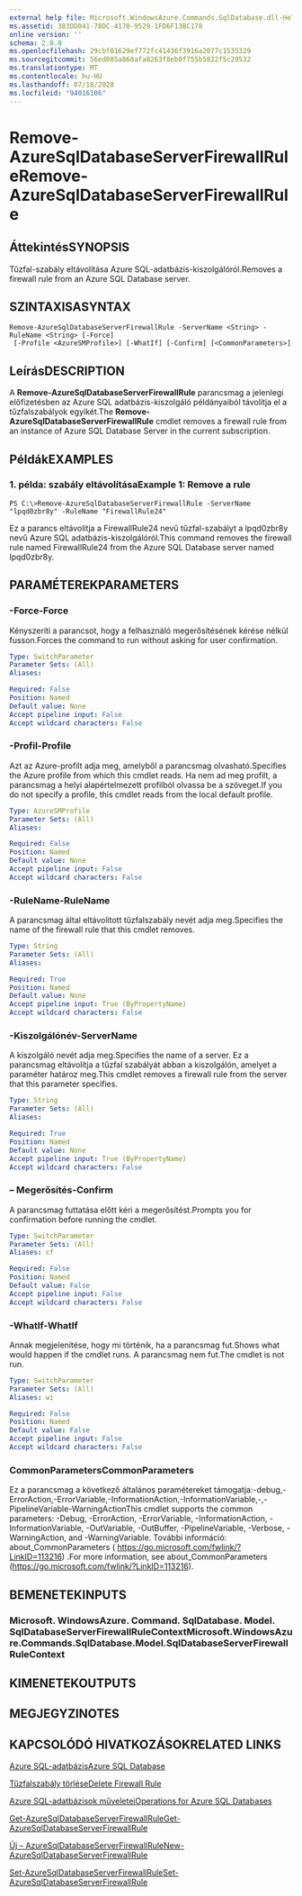 ```yaml
---
external help file: Microsoft.WindowsAzure.Commands.SqlDatabase.dll-Help.xml
ms.assetid: 383DD041-78DC-4170-9529-1FD6F13BC178
online version: ''
schema: 2.0.0
ms.openlocfilehash: 29cbf01629ef772fc41436f3916a2077c1535329
ms.sourcegitcommit: 56ed085a868afa8263f8eb0f755b5822f5c29532
ms.translationtype: MT
ms.contentlocale: hu-HU
ms.lasthandoff: 07/18/2020
ms.locfileid: "94016106"
---
```

# <span data-ttu-id="f484a-101">Remove-AzureSqlDatabaseServerFirewallRule</span><span class="sxs-lookup"><span data-stu-id="f484a-101">Remove-AzureSqlDatabaseServerFirewallRule</span></span>

## <span data-ttu-id="f484a-102">Áttekintés</span><span class="sxs-lookup"><span data-stu-id="f484a-102">SYNOPSIS</span></span>
<span data-ttu-id="f484a-103">Tűzfal-szabály eltávolítása Azure SQL-adatbázis-kiszolgálóról.</span><span class="sxs-lookup"><span data-stu-id="f484a-103">Removes a firewall rule from an Azure SQL Database server.</span></span>

## <span data-ttu-id="f484a-104">SZINTAXISA</span><span class="sxs-lookup"><span data-stu-id="f484a-104">SYNTAX</span></span>

```
Remove-AzureSqlDatabaseServerFirewallRule -ServerName <String> -RuleName <String> [-Force]
 [-Profile <AzureSMProfile>] [-WhatIf] [-Confirm] [<CommonParameters>]
```

## <span data-ttu-id="f484a-105">Leírás</span><span class="sxs-lookup"><span data-stu-id="f484a-105">DESCRIPTION</span></span>
<span data-ttu-id="f484a-106">A **Remove-AzureSqlDatabaseServerFirewallRule** parancsmag a jelenlegi előfizetésben az Azure SQL adatbázis-kiszolgáló példányaiból távolítja el a tűzfalszabályok egyikét.</span><span class="sxs-lookup"><span data-stu-id="f484a-106">The **Remove-AzureSqlDatabaseServerFirewallRule** cmdlet removes a firewall rule from an instance of Azure SQL Database Server in the current subscription.</span></span>

## <span data-ttu-id="f484a-107">Példák</span><span class="sxs-lookup"><span data-stu-id="f484a-107">EXAMPLES</span></span>

### <span data-ttu-id="f484a-108">1. példa: szabály eltávolítása</span><span class="sxs-lookup"><span data-stu-id="f484a-108">Example 1: Remove a rule</span></span>
```
PS C:\>Remove-AzureSqlDatabaseServerFirewallRule -ServerName "lpqd0zbr8y" -RuleName "FirewallRule24"
```

<span data-ttu-id="f484a-109">Ez a parancs eltávolítja a FirewallRule24 nevű tűzfal-szabályt a lpqd0zbr8y nevű Azure SQL adatbázis-kiszolgálóról.</span><span class="sxs-lookup"><span data-stu-id="f484a-109">This command removes the firewall rule named FirewallRule24 from the Azure SQL Database server named lpqd0zbr8y.</span></span>

## <span data-ttu-id="f484a-110">PARAMÉTEREK</span><span class="sxs-lookup"><span data-stu-id="f484a-110">PARAMETERS</span></span>

### <span data-ttu-id="f484a-111">-Force</span><span class="sxs-lookup"><span data-stu-id="f484a-111">-Force</span></span>
<span data-ttu-id="f484a-112">Kényszeríti a parancsot, hogy a felhasználó megerősítésének kérése nélkül fusson.</span><span class="sxs-lookup"><span data-stu-id="f484a-112">Forces the command to run without asking for user confirmation.</span></span>

```yaml
Type: SwitchParameter
Parameter Sets: (All)
Aliases: 

Required: False
Position: Named
Default value: None
Accept pipeline input: False
Accept wildcard characters: False
```

### <span data-ttu-id="f484a-113">-Profil</span><span class="sxs-lookup"><span data-stu-id="f484a-113">-Profile</span></span>
<span data-ttu-id="f484a-114">Azt az Azure-profilt adja meg, amelyből a parancsmag olvasható.</span><span class="sxs-lookup"><span data-stu-id="f484a-114">Specifies the Azure profile from which this cmdlet reads.</span></span>
<span data-ttu-id="f484a-115">Ha nem ad meg profilt, a parancsmag a helyi alapértelmezett profilból olvassa be a szöveget.</span><span class="sxs-lookup"><span data-stu-id="f484a-115">If you do not specify a profile, this cmdlet reads from the local default profile.</span></span>

```yaml
Type: AzureSMProfile
Parameter Sets: (All)
Aliases: 

Required: False
Position: Named
Default value: None
Accept pipeline input: False
Accept wildcard characters: False
```

### <span data-ttu-id="f484a-116">-RuleName</span><span class="sxs-lookup"><span data-stu-id="f484a-116">-RuleName</span></span>
<span data-ttu-id="f484a-117">A parancsmag által eltávolított tűzfalszabály nevét adja meg.</span><span class="sxs-lookup"><span data-stu-id="f484a-117">Specifies the name of the firewall rule that this cmdlet removes.</span></span>

```yaml
Type: String
Parameter Sets: (All)
Aliases: 

Required: True
Position: Named
Default value: None
Accept pipeline input: True (ByPropertyName)
Accept wildcard characters: False
```

### <span data-ttu-id="f484a-118">-Kiszolgálónév</span><span class="sxs-lookup"><span data-stu-id="f484a-118">-ServerName</span></span>
<span data-ttu-id="f484a-119">A kiszolgáló nevét adja meg.</span><span class="sxs-lookup"><span data-stu-id="f484a-119">Specifies the name of a server.</span></span>
<span data-ttu-id="f484a-120">Ez a parancsmag eltávolítja a tűzfal szabályát abban a kiszolgálón, amelyet a paraméter határoz meg.</span><span class="sxs-lookup"><span data-stu-id="f484a-120">This cmdlet removes a firewall rule from the server that this parameter specifies.</span></span>

```yaml
Type: String
Parameter Sets: (All)
Aliases: 

Required: True
Position: Named
Default value: None
Accept pipeline input: True (ByPropertyName)
Accept wildcard characters: False
```

### <span data-ttu-id="f484a-121">– Megerősítés</span><span class="sxs-lookup"><span data-stu-id="f484a-121">-Confirm</span></span>
<span data-ttu-id="f484a-122">A parancsmag futtatása előtt kéri a megerősítést.</span><span class="sxs-lookup"><span data-stu-id="f484a-122">Prompts you for confirmation before running the cmdlet.</span></span>

```yaml
Type: SwitchParameter
Parameter Sets: (All)
Aliases: cf

Required: False
Position: Named
Default value: False
Accept pipeline input: False
Accept wildcard characters: False
```

### <span data-ttu-id="f484a-123">-WhatIf</span><span class="sxs-lookup"><span data-stu-id="f484a-123">-WhatIf</span></span>
<span data-ttu-id="f484a-124">Annak megjelenítése, hogy mi történik, ha a parancsmag fut.</span><span class="sxs-lookup"><span data-stu-id="f484a-124">Shows what would happen if the cmdlet runs.</span></span>
<span data-ttu-id="f484a-125">A parancsmag nem fut.</span><span class="sxs-lookup"><span data-stu-id="f484a-125">The cmdlet is not run.</span></span>

```yaml
Type: SwitchParameter
Parameter Sets: (All)
Aliases: wi

Required: False
Position: Named
Default value: False
Accept pipeline input: False
Accept wildcard characters: False
```

### <span data-ttu-id="f484a-126">CommonParameters</span><span class="sxs-lookup"><span data-stu-id="f484a-126">CommonParameters</span></span>
<span data-ttu-id="f484a-127">Ez a parancsmag a következő általános paramétereket támogatja:-debug,-ErrorAction,-ErrorVariable,-InformationAction,-InformationVariable,-,-PipelineVariable-WarningAction</span><span class="sxs-lookup"><span data-stu-id="f484a-127">This cmdlet supports the common parameters: -Debug, -ErrorAction, -ErrorVariable, -InformationAction, -InformationVariable, -OutVariable, -OutBuffer, -PipelineVariable, -Verbose, -WarningAction, and -WarningVariable.</span></span> <span data-ttu-id="f484a-128">További információ: about_CommonParameters ( https://go.microsoft.com/fwlink/?LinkID=113216) .</span><span class="sxs-lookup"><span data-stu-id="f484a-128">For more information, see about_CommonParameters (https://go.microsoft.com/fwlink/?LinkID=113216).</span></span>

## <span data-ttu-id="f484a-129">BEMENETEK</span><span class="sxs-lookup"><span data-stu-id="f484a-129">INPUTS</span></span>

### <span data-ttu-id="f484a-130">Microsoft. WindowsAzure. Command. SqlDatabase. Model. SqlDatabaseServerFirewallRuleContext</span><span class="sxs-lookup"><span data-stu-id="f484a-130">Microsoft.WindowsAzure.Commands.SqlDatabase.Model.SqlDatabaseServerFirewallRuleContext</span></span>

## <span data-ttu-id="f484a-131">KIMENETEK</span><span class="sxs-lookup"><span data-stu-id="f484a-131">OUTPUTS</span></span>

## <span data-ttu-id="f484a-132">MEGJEGYZI</span><span class="sxs-lookup"><span data-stu-id="f484a-132">NOTES</span></span>

## <span data-ttu-id="f484a-133">KAPCSOLÓDÓ HIVATKOZÁSOK</span><span class="sxs-lookup"><span data-stu-id="f484a-133">RELATED LINKS</span></span>

[<span data-ttu-id="f484a-134">Azure SQL-adatbázis</span><span class="sxs-lookup"><span data-stu-id="f484a-134">Azure SQL Database</span></span>](https://azure.microsoft.com/en-us/services/sql-database/)

[<span data-ttu-id="f484a-135">Tűzfalszabály törlése</span><span class="sxs-lookup"><span data-stu-id="f484a-135">Delete Firewall Rule</span></span>](https://msdn.microsoft.com/en-us/library/azure/dn505706.aspx)

[<span data-ttu-id="f484a-136">Azure SQL-adatbázisok műveletei</span><span class="sxs-lookup"><span data-stu-id="f484a-136">Operations for Azure SQL Databases</span></span>](https://msdn.microsoft.com/en-us/library/azure/dn505719.aspx)

[<span data-ttu-id="f484a-137">Get-AzureSqlDatabaseServerFirewallRule</span><span class="sxs-lookup"><span data-stu-id="f484a-137">Get-AzureSqlDatabaseServerFirewallRule</span></span>](./Get-AzureSqlDatabaseServerFirewallRule.md)

[<span data-ttu-id="f484a-138">Új – AzureSqlDatabaseServerFirewallRule</span><span class="sxs-lookup"><span data-stu-id="f484a-138">New-AzureSqlDatabaseServerFirewallRule</span></span>](./New-AzureSqlDatabaseServerFirewallRule.md)

[<span data-ttu-id="f484a-139">Set-AzureSqlDatabaseServerFirewallRule</span><span class="sxs-lookup"><span data-stu-id="f484a-139">Set-AzureSqlDatabaseServerFirewallRule</span></span>](./Set-AzureSqlDatabaseServerFirewallRule.md)


